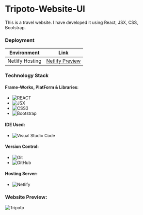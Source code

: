 # Tripoto-Website-UI
This is a travel website. I have developed it using React, JSX, CSS, Bootstrap.

### Deployment
| Environment | Link |
|-------------|------|
| Netlify Hosting | [Netlify Preview](https://gregarious-cascaron-f55ad4.netlify.app/) |

### Technology Stack
#### Frame-Works, PlatForm & Libraries:
- ![REACT](https://img.shields.io/badge/react-%231572B6.svg?style=for-the-badge&logo=react&logoColor=white)
- ![JSX](https://img.shields.io/badge/JSX-%23E34F26.svg?style=for-the-badge&logo=html5&logoColor=white)
- ![CSS3](https://img.shields.io/badge/css3-%231572B6.svg?style=for-the-badge&logo=css3&logoColor=white)
- ![Bootstrap](https://img.shields.io/badge/bootstrap-%23563D7C.svg?style=for-the-badge&logo=bootstrap&logoColor=white)

#### IDE Used:
- ![Visual Studio Code](https://img.shields.io/badge/Visual%20Studio%20Code-0078d7.svg?style=for-the-badge&logo=visual-studio-code&logoColor=white)

#### Version Control:
- ![Git](https://img.shields.io/badge/git-%23F05033.svg?style=for-the-badge&logo=git&logoColor=white)
- ![GitHub](https://img.shields.io/badge/github-%23121011.svg?style=for-the-badge&logo=github&logoColor=white)

#### Hosting Server:
- ![Netlify](https://img.shields.io/badge/netlify-%23563D7C.svg?style=for-the-badge&logo=netlify&logoColor=white)

### Website Preview:
<img src="./public/Assets/Tripoto.png" alt="Tripoto">

